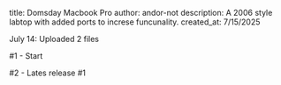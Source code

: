 title: Domsday Macbook Pro
author: andor-not
description: A 2006 style labtop with added ports to increse funcunality.
created_at: 7/15/2025


July 14: Uploaded 2 files 

#1 - Start

#2 - Lates release #1
